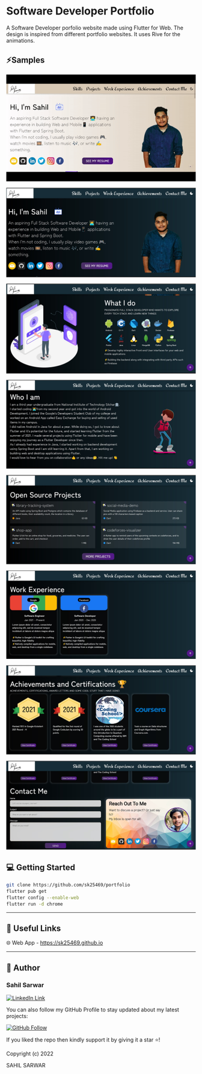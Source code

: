# Software Developer Portfolio

A Software Developer porfolio website made using Flutter for Web. The design is inspired from different portfolio websites. It uses Rive for the animations.

## ⚡Samples

![Portfolio Sample](/assets/demo/portfolio.gif "Portfolio")

![Portfolio Sample](/assets/demo/portfolio-1.jpg "Portfolio")

![Portfolio Sample](/assets/demo/portfolio-2.jpg "Portfolio")

![Portfolio Sample](/assets/demo/portfolio-3.jpg "Portfolio")

![Portfolio Sample](/assets/demo/portfolio-4.jpg "Portfolio")

![Portfolio Sample](/assets/demo/portfolio-5.jpg "Portfolio")

![Portfolio Sample](/assets/demo/portfolio-6.jpg "Portfolio")

![Portfolio Sample](/assets/demo/portfolio-7.jpg "Portfolio")


## 💻 Getting Started

```bash
git clone https://github.com/sk25469/portfolio
flutter pub get
flutter config --enable-web
flutter run -d chrome
```

----------

## 🔗 Useful Links

🌐 Web App - <https://sk25469.github.io>

----------

## 🧑 Author

### Sahil Sarwar  

[![LinkedIn Link](https://img.shields.io/badge/Connect-Sahil-blue.svg?logo=linkedin&longCache=true&style=social&label=Connect
)](https://www.linkedin.com/in/sahilsarwar1/)

You can also follow my GitHub Profile to stay updated about my latest projects:

[![GitHub Follow](https://img.shields.io/badge/Connect-Sahil-blue.svg?logo=Github&longCache=true&style=social&label=Follow)](https://github.com/sk25469)

If you liked the repo then kindly support it by giving it a star ⭐!

Copyright (c) 2022  

SAHIL SARWAR

